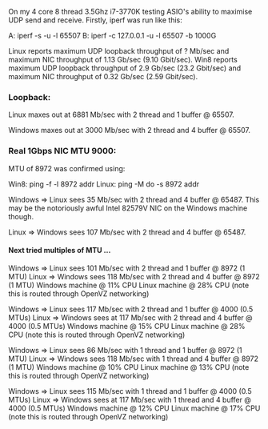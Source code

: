 On my 4 core 8 thread 3.5Ghz i7-3770K testing ASIO's ability to maximise UDP send and receive. Firstly, iperf was run like this:

A: iperf -s -u -l 65507
B: iperf -c 127.0.0.1 -u -l 65507 -b 1000G

Linux reports maximum UDP loopback throughput of ? Mb/sec
  and maximum NIC throughput of 1.13 Gb/sec (9.10 Gbit/sec). 
Win8 reports maximum UDP loopback throughput of 2.9 Gb/sec (23.2 Gbit/sec)
  and maximum NIC throughput of 0.32 Gb/sec (2.59 Gbit/sec). 


### Loopback: ###
Linux maxes out at 6881 Mb/sec with 2 thread and 1 buffer @ 65507.

Windows maxes out at 3000 Mb/sec with 2 thread and 4 buffer @ 65507.


### Real 1Gbps NIC MTU 9000: ###
MTU of 8972 was confirmed using:

Win8: ping -f -l 8972 addr
Linux: ping -M do -s 8972 addr

Windows => Linux sees 35 Mb/sec with 2 thread and 4 buffer @ 65487. This may be the notoriously awful Intel 82579V NIC on the Windows machine though.

Linux => Windows sees 107 Mb/sec with 2 thread and 4 buffer @ 65487.

#### Next tried multiples of MTU ... ####

Windows => Linux sees 101 Mb/sec with 2 thread and 1 buffer @ 8972 (1 MTU)
Linux => Windows sees 118 Mb/sec with 2 thread and 4 buffer @ 8972 (1 MTU)
Windows machine @ 11% CPU
Linux machine @ 28% CPU (note this is routed through OpenVZ networking)

Windows => Linux sees 117 Mb/sec with 2 thread and 1 buffer @ 4000 (0.5 MTUs)
Linux => Windows sees at 117 Mb/sec with 2 thread and 4 buffer @ 4000 (0.5 MTUs)
Windows machine @ 15% CPU
Linux machine @ 28% CPU (note this is routed through OpenVZ networking)

Windows => Linux sees 86 Mb/sec with 1 thread and 1 buffer @ 8972 (1 MTU)
Linux => Windows sees 118 Mb/sec with 1 thread and 4 buffer @ 8972 (1 MTU)
Windows machine @ 10% CPU
Linux machine @ 13% CPU (note this is routed through OpenVZ networking)

Windows => Linux sees 115 Mb/sec with 1 thread and 1 buffer @ 4000 (0.5 MTUs)
Linux => Windows sees at 117 Mb/sec with 1 thread and 4 buffer @ 4000 (0.5 MTUs)
Windows machine @ 12% CPU
Linux machine @ 17% CPU (note this is routed through OpenVZ networking)
